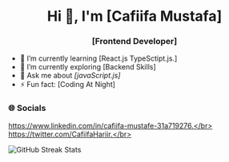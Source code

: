 <h1 align="center">Hi 👋, I'm [Cafiifa Mustafa]</h1>
<h3 align="center">[Frontend Developer]</h3>

- 🔭 I’m currently learning [React.js TypeSctipt.js.]
- 🌱 I’m currently exploring [Backend Skills]
- 💬 Ask me about *[javaScript.js]*
- ⚡ Fun fact: [Coding At Night]

### 🌐 Socials
https://www.linkedin.com/in/cafiifa-mustafe-31a719276.</br>
https://twitter.com/CafiifaHariir.</br>

![GitHub Streak Stats](https://github-readme-streak-stats.herokuapp.com/?user=Cafiifa-Mustafa&theme=dark)
